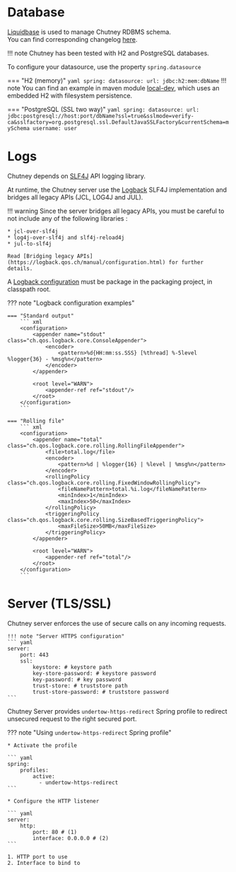 # Database

[Liquidbase](https://www.liquibase.org/) is used to manage Chutney RDBMS schema.  
You can find corresponding changelog [here](https://github.com/chutney-testing/chutney/blob/master/server/src/main/resources/changelog/db.changelog-master.xml).

!!! note
    Chutney has been tested with H2 and PostgreSQL databases.

To configure your datasource, use the property `spring.datasource`

=== "H2 (memory)"
    ``` yaml
    spring:
        datasource:
            url: jdbc:h2:mem:dbName
    ```
    !!! note
        You can find an example in maven module [local-dev](https://github.com/chutney-testing/chutney/tree/master/packaging/local-dev), which uses an embedded H2 with filesystem persistence.

=== "PostgreSQL (SSL two way)"
    ``` yaml
    spring:
        datasource:
            url: jdbc:postgresql://host:port/dbName?ssl=true&sslmode=verify-ca&sslfactory=org.postgresql.ssl.DefaultJavaSSLFactory&currentSchema=mySchema
            username: user
    ```

# Logs

Chutney depends on [SLF4J](https://www.slf4j.org/) API logging library.

At runtime, the Chutney server use the [Logback](https://logback.qos.ch/) SLF4J implementation and bridges all legacy APIs (JCL, LOG4J and JUL).

!!! warning
Since the server bridges all legacy APIs, you must be careful to not include any of the following libraries :

    * jcl-over-slf4j
    * log4j-over-slf4j and slf4j-reload4j
    * jul-to-slf4j

    Read [Bridging legacy APIs](https://logback.qos.ch/manual/configuration.html) for further details.

A [Logback configuration](https://logback.qos.ch/manual/configuration.html) must be package in the packaging project, in classpath root.

??? note "Logback configuration examples"

    === "Standard output"
        ``` xml
        <configuration>
            <appender name="stdout" class="ch.qos.logback.core.ConsoleAppender">
                <encoder>
                    <pattern>%d{HH:mm:ss.SSS} [%thread] %-5level %logger{36} - %msg%n</pattern>
                </encoder>
            </appender>
    
            <root level="WARN">
                <appender-ref ref="stdout"/>
            </root>
        </configuration>
        ```

    === "Rolling file"
        ``` xml
        <configuration>
            <appender name="total" class="ch.qos.logback.core.rolling.RollingFileAppender"> 
                <file>total.log</file>
                <encoder>
                    <pattern>%d | %logger{16} | %level | %msg%n</pattern>
                </encoder>
                <rollingPolicy class="ch.qos.logback.core.rolling.FixedWindowRollingPolicy">
                    <fileNamePattern>total.%i.log</fileNamePattern>
                    <minIndex>1</minIndex>
                    <maxIndex>50</maxIndex>
                </rollingPolicy>
                <triggeringPolicy class="ch.qos.logback.core.rolling.SizeBasedTriggeringPolicy">
                    <maxFileSize>50MB</maxFileSize>
                </triggeringPolicy>
            </appender>
    
            <root level="WARN">
                <appender-ref ref="total"/>
            </root>
        </configuration>
        ```

# Server (TLS/SSL)

Chutney server enforces the use of secure calls on any incoming requests.

    !!! note "Server HTTPS configuration"
    ``` yaml
    server:
        port: 443
        ssl:
            keystore: # keystore path
            key-store-password: # keystore password
            key-password: # key password
            trust-store: # truststore path
            trust-store-password: # truststore password
    ```

Chutney Server provides `undertow-https-redirect` Spring profile to redirect unsecured request to the right secured port.

??? note "Using `undertow-https-redirect` Spring profile"

    * Activate the profile

    ``` yaml
    spring:
        profiles:
            active:
              - undertow-https-redirect
    ```

    * Configure the HTTP listener

    ``` yaml
    server:
        http:
            port: 80 # (1)
            interface: 0.0.0.0 # (2)
    ```

    1. HTTP port to use
    2. Interface to bind to

